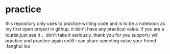 # practice
this repository only uses to practice writing code and is to be a notebook as my first open project in githup, it don't have any practical  value.
if you are a tourist,just see it ，don't take it seriously.
thank you for you support,i will practice and practice again untill i can share someting value
your friend :fanghui lou 

